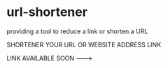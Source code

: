 # url-shortener
providing a tool to reduce a link or shorten a URL


SHORTENER YOUR URL OR WEBSITE ADDRESS LINK 

LINK AVAILABLE SOON ---> 
